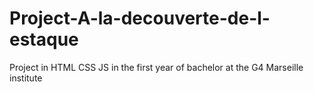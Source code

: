 # Project-A-la-decouverte-de-l-estaque
Project in HTML CSS JS in the first year of bachelor at the G4 Marseille institute
